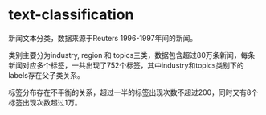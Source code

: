 # text-classification

新闻文本分类，数据来源于Reuters 1996-1997年间的新闻。

类别主要分为industry, region 和 topics三类，数据包含超过80万条新闻，每条新闻对应多个标签，一共出现了752个标签，其中industry和topics类别下的labels存在父子类关系。

标签分布存在不平衡的关系，超过一半的标签出现次数不超过200，同时又有8个标签出现次数超过1万。
